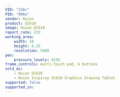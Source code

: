 ```yaml
---
VID: "256c"
PID: "006e"
vendor: Huion
product: GC610
image: Huion_GC610
report_rate: 233
working_area:
    width: 10
    height: 6.25
    resolution: 5080
pen:
    pressure_levels: 8192
frame_controls: multi-touch pad, 6 buttons
sold_as:
    - Huion GC610
    - Huion Inspiroy GC610 Graphics Drawing Tablet
supported: false
supported_in:
---
```


